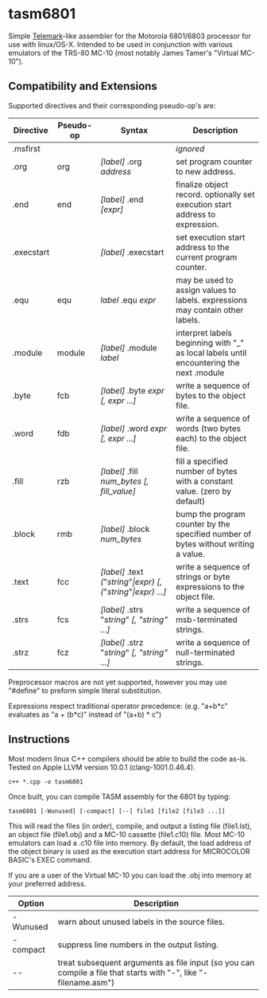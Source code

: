 # tasm6801
Simple [Telemark](http://www.s100computers.com/Software%20Folder/6502%20Monitor/The%20Telemark%20Assembler%20Manual.pdf)-like assembler for the Motorola 6801/6803 processor for use with linux/OS-X.  Intended to be used in conjunction with various emulators of the TRS-80 MC-10 (most notably James Tamer's "Virtual MC-10").

## Compatibility and Extensions
Supported directives and their corresponding pseudo-op's are:

Directive  | Pseudo-op | Syntax                                                                | Description
---------  | --------- | --------------------------------------------------------------------- | -----------
.msfirst   |           |                                                                       | *ignored*
.org       | org       | *[label]* .org *address*                                              | set program counter to new address.
.end       | end       | *[label]* .end *[expr]*                                               | finalize object record.  optionally set execution start address to expression.
.execstart |           | *[label]* .execstart                                                  | set execution start address to the current program counter.
.equ       | equ       | *label* .equ *expr*                                                   | may be used to assign values to labels.  expressions may contain other labels.
.module    | module    | *[label]* .module *label*                                             | interpret labels beginning with "_" as local labels until encountering the next .module
.byte      | fcb       | *[label]* .byte *expr* *[, expr ...]*                                 | write a sequence of bytes to the object file.
.word      | fdb       | *[label]* .word *expr* *[, expr ...]*                                 | write a sequence of words (two bytes each) to the object file.
.fill      | rzb       | *[label]* .fill *num_bytes* *[, fill_value]*                          | fill a specified number of bytes with a constant value.  (zero by default)
.block     | rmb       | *[label]* .block *num_bytes*                                          | bump the program counter by the specified number of bytes without writing a value.
.text      | fcc       | *[label]* .text *(*"*string*"*\|expr)* *[, (*"*string*"*\|expr) ...]* | write a sequence of strings or byte expressions to the object file.
.strs      | fcs       | *[label]* .strs "*string*" *[, "string" ...]*                         | write a sequence of msb-terminated strings.
.strz      | fcz       | *[label]* .strz "*string*" *[, "string" ...]*                         | write a sequence of null-terminated strings.

Preprocessor macros are not yet supported, however you may use "#define" to preform simple literal substitution.

Expressions respect traditional operator precedence: (e.g. "a+b\*c" evaluates as "a + (b\*c)" instead of "(a+b) \* c")

## Instructions
Most modern linux C++ compilers should be able to build the code as-is.  Tested on Apple LLVM version 10.0.1 (clang-1001.0.46.4).

```
c++ *.cpp -o tasm6801
```

Once built, you can compile TASM assembly for the 6801 by typing:

```
tasm6801 [-Wunused] [-compact] [--] file1 [file2 [file3 ...]]
```

This will read the files (in order), compile, and output a listing file (file1.lst), an object file (file1.obj) and a MC-10 cassette (file1.c10) file.   Most MC-10 emulators can load a .c10 file into memory.  By default, the load address of the object binary is used as the execution start address for MICROCOLOR BASIC's EXEC command.  

If you are a user of the Virtual MC-10 you can load the .obj into memory at your preferred address. 

Option      | Description
------      | -----------
-Wunused    | warn about unused labels in the source files.
-compact    | suppress line numbers in the output listing.
--          | treat subsequent arguments as file input (so you can compile a file that starts with "-", like "-filename.asm") 
